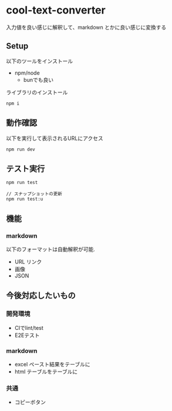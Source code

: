 # cool-text-converter

入力値を良い感じに解釈して、markdown とかに良い感じに変換する

## Setup
以下のツールをインストール
- npm/node
  - bunでも良い

ライブラリのインストール
```
npm i
```

## 動作確認
以下を実行して表示されるURLにアクセス
```
npm run dev
```

## テスト実行
```
npm run test

// スナップショットの更新
npm run test:u
```

## 機能

### markdown

以下のフォーマットは自動解釈が可能.

- URL リンク
- 画像
- JSON

## 今後対応したいもの

### 開発環境
- CIでlint/test
- E2Eテスト


### markdown

- excel ペースト結果をテーブルに
- html テーブルをテーブルに

### 共通

- コピーボタン